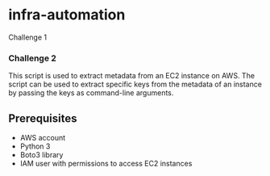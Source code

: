 # infra-automation

Challenge 1







### Challenge 2 ###

This script is used to extract metadata from an EC2 instance on AWS. The script can be used to extract specific keys from the metadata of an instance by passing the keys as command-line arguments.

## Prerequisites ##

- AWS account
- Python 3
- Boto3 library
- IAM user with permissions to access EC2 instances
